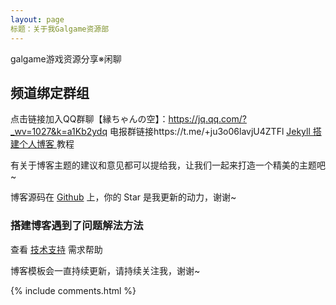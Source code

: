 ```yaml
---
layout: page
标题：关于我Galgame资源部
---
```


galgame游戏资源分享※闲聊

<h2> 频道绑定群组 </h2>  

点击链接加入QQ群聊【縁ちゃんの空】：https://jq.qq.com/?_wv=1027&k=a1Kb2ydq
电报群链接https://t.me/+ju3o06lavjU4ZTFl
<a href="/2016/10/jekyll_tutorials1/"> Jekyll 搭建个人博客 </a>
教程


有关于博客主题的建议和意见都可以提给我，让我们一起来打造一个精美的主题吧~ 

博客源码在 <a target="_blank" href='https://github.com/leopardpan/leopardpan.github.io/'>Github</a> 上，你的 Star 是我更新的动力，谢谢~


<h3> 搭建博客遇到了问题解法方法 </h3>  

查看 [技术支持](https://leopardpan.cn/support/) 需求帮助

博客模板会一直持续更新，请持续关注我，谢谢~

{% include comments.html %}

